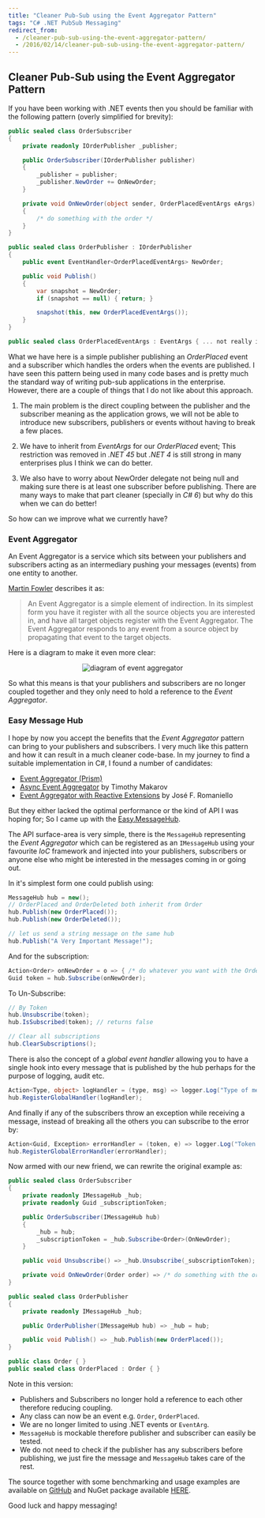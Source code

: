 ```yaml
---
title: "Cleaner Pub-Sub using the Event Aggregator Pattern"
tags: "C# .NET PubSub Messaging"
redirect_from:
  - /cleaner-pub-sub-using-the-event-aggregator-pattern/
  - /2016/02/14/cleaner-pub-sub-using-the-event-aggregator-pattern/
---
```


## Cleaner Pub-Sub using the Event Aggregator Pattern

If you have been working with .NET events then you should be familiar with the following pattern (overly simplified for brevity):

```csharp
public sealed class OrderSubscriber
{
    private readonly IOrderPublisher _publisher;

    public OrderSubscriber(IOrderPublisher publisher)
    {
        _publisher = publisher;
        _publisher.NewOrder += OnNewOrder;
    }

    private void OnNewOrder(object sender, OrderPlacedEventArgs eArgs)
    {
        /* do something with the order */
    }
}

public sealed class OrderPublisher : IOrderPublisher
{
    public event EventHandler<OrderPlacedEventArgs> NewOrder;

    public void Publish()
    {
        var snapshot = NewOrder;
        if (snapshot == null) { return; }

        snapshot(this, new OrderPlacedEventArgs());
    }
}

public sealed class OrderPlacedEventArgs : EventArgs { ... not really important }
```

What we have here is a simple publisher publishing an _OrderPlaced_ event and a subscriber which handles the orders when the events are published. I have seen this pattern being used in many code bases and is pretty much the standard way of writing pub-sub applications in the enterprise. However, there are a couple of things that I do not like about this approach.

1. The main problem is the direct coupling between the publisher and the subscriber meaning as the application grows, we will not be able to introduce new subscribers, publishers or events without having to break a few places.

2. We have to inherit from _EventArgs_ for our _OrderPlaced_ event; This restriction was removed in _.NET 45_ but _.NET 4_ is still strong in many enterprises plus I think we can do better.

3. We also have to worry about NewOrder delegate not being null and making sure there is at least one subscriber before publishing. There are many ways to make that part cleaner (specially in _C# 6_) but why do this when we can do better!

So how can we improve what we currently have?

### Event Aggregator

An Event Aggregator is a service which sits between your publishers and subscribers acting as an intermediary pushing your messages (events) from one entity to another.

[Martin Fowler](http://martinfowler.com/eaaDev/EventAggregator.html) describes it as:

> An Event Aggregator is a simple element of indirection. In its simplest form you have it register with all the source objects you are interested in, and have all target objects register with the Event Aggregator. The Event Aggregator responds to any event from a source object by propagating that event to the target objects.

Here is a diagram to make it even more clear:

<p style="text-align: center;">
<img alt="diagram of event aggregator" src="https://i.imgur.com/adqe1m4.png">
</p>

So what this means is that your publishers and subscribers are no longer coupled together and they only need to hold a reference to the _Event Aggregator_.

### Easy Message Hub

I hope by now you accept the benefits that the _Event Aggregator_ pattern can bring to your publishers and subscribers. I very much like this pattern and how it can result in a much cleaner code-base. In my journey to find a suitable implementation in C#, I found a number of candidates:

- [Event Aggregator (Prism)](https://prismlibrary.com/docs/event-aggregator.html)
- [Async Event Aggregator](https://github.com/timothy-makarov/AsyncEventAggregator) by Timothy Makarov
- [Event Aggregator with Reactive Extensions](https://github.com/shiftkey/Reactive.EventAggregator) by José F. Romaniello

But they either lacked the optimal performance or the kind of API I was hoping for; So I came up with the [Easy.MessageHub](https://github.com/NimaAra/Easy.MessageHub).

The API surface-area is very simple, there is the `MessageHub` representing the _Event Aggregator_ which can be registered as an `IMessageHub` using your favourite _IoC_ framework and injected into your publishers, subscribers or anyone else who might be interested in the messages coming in or going out.

In it's simplest form one could publish using:

```csharp
MessageHub hub = new();
// OrderPlaced and OrderDeleted both inherit from Order
hub.Publish(new OrderPlaced());
hub.Publish(new OrderDeleted());

// let us send a string message on the same hub
hub.Publish("A Very Important Message!");
```

And for the subscription:

```csharp
Action<Order> onNewOrder = o => { /* do whatever you want with the Order */ };
Guid token = hub.Subscribe(onNewOrder);
```

To Un-Subscribe:

```csharp
// By Token
hub.Unsubscribe(token);
hub.IsSubscribed(token); // returns false

// Clear all subscriptions
hub.ClearSubscriptions();
```

There is also the concept of a _global event handler_ allowing you to have a single hook into every message that is published by the hub perhaps for the purpose of logging, audit etc.

```csharp
Action<Type, object> logHandler = (type, msg) => logger.Log("Type of message: {Type}, Message: {Message}", type, msg);
hub.RegisterGlobalHandler(logHandler);
```

And finally if any of the subscribers throw an exception while receiving a message, instead of breaking all the others you can subscribe to the error by:

```csharp
Action<Guid, Exception> errorHandler = (token, e) => logger.Log("Token: {Token}, Error: {Error}", token, e);
hub.RegisterGlobalErrorHandler(errorHandler);
```

Now armed with our new friend, we can rewrite the original example as:

```csharp
public sealed class OrderSubscriber
{
    private readonly IMessageHub _hub;
    private readonly Guid _subscriptionToken;

    public OrderSubscriber(IMessageHub hub)
    {
        _hub = hub;
        _subscriptionToken = _hub.Subscribe<Order>(OnNewOrder);
    }

    public void Unsubscribe() => _hub.Unsubscribe(_subscriptionToken);

    private void OnNewOrder(Order order) => /* do something with the order */
}

public sealed class OrderPublisher
{
    private readonly IMessageHub _hub;

    public OrderPublisher(IMessageHub hub) => _hub = hub;

    public void Publish() => _hub.Publish(new OrderPlaced());
}

public class Order { }
public sealed class OrderPlaced : Order { }
```

Note in this version:

- Publishers and Subscribers no longer hold a reference to each other therefore reducing coupling.
- Any class can now be an event e.g. `Order`, `OrderPlaced`.
- We are no longer limited to using .NET events or `EventArg`.
- `MessageHub` is mockable therefore publisher and subscriber can easily be tested.
- We do not need to check if the publisher has any subscribers before publishing, we just fire the message and `MessageHub` takes care of the rest.

The source together with some benchmarking and usage examples are available on [GitHub](https://github.com/NimaAra/Easy.MessageHub) and NuGet package available [HERE](https://www.nuget.org/packages/Easy.MessageHub).

Good luck and happy messaging!
